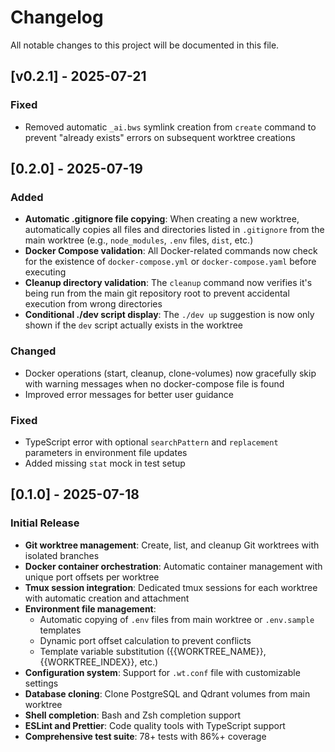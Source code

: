 # Changelog

All notable changes to this project will be documented in this file.

## [v0.2.1] - 2025-07-21

### Fixed
- Removed automatic `_ai.bws` symlink creation from `create` command to prevent "already exists" errors on subsequent worktree creations

## [0.2.0] - 2025-07-19

### Added
- **Automatic .gitignore file copying**: When creating a new worktree, automatically copies all files and directories listed in `.gitignore` from the main worktree (e.g., `node_modules`, `.env` files, `dist`, etc.)
- **Docker Compose validation**: All Docker-related commands now check for the existence of `docker-compose.yml` or `docker-compose.yaml` before executing
- **Cleanup directory validation**: The `cleanup` command now verifies it's being run from the main git repository root to prevent accidental execution from wrong directories
- **Conditional ./dev script display**: The `./dev up` suggestion is now only shown if the `dev` script actually exists in the worktree

### Changed
- Docker operations (start, cleanup, clone-volumes) now gracefully skip with warning messages when no docker-compose file is found
- Improved error messages for better user guidance

### Fixed
- TypeScript error with optional `searchPattern` and `replacement` parameters in environment file updates
- Added missing `stat` mock in test setup

## [0.1.0] - 2025-07-18

### Initial Release
- **Git worktree management**: Create, list, and cleanup Git worktrees with isolated branches
- **Docker container orchestration**: Automatic container management with unique port offsets per worktree
- **Tmux session integration**: Dedicated tmux sessions for each worktree with automatic creation and attachment
- **Environment file management**: 
  - Automatic copying of `.env` files from main worktree or `.env.sample` templates
  - Dynamic port offset calculation to prevent conflicts
  - Template variable substitution ({{WORKTREE_NAME}}, {{WORKTREE_INDEX}}, etc.)
- **Configuration system**: Support for `.wt.conf` file with customizable settings
- **Database cloning**: Clone PostgreSQL and Qdrant volumes from main worktree
- **Shell completion**: Bash and Zsh completion support
- **ESLint and Prettier**: Code quality tools with TypeScript support
- **Comprehensive test suite**: 78+ tests with 86%+ coverage